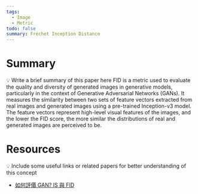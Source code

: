 ```yaml
---
tags:
  - Image
  - Metric
todo: false
summary: Fréchet Inception Distance
---
```

# Summary
💡 Write a brief summary of this paper here
FID is a metric used to evaluate the quality and diversity of generated images in generative models, particularly in the context of Generative Adversarial Networks (GANs). It measures the similarity between two sets of feature vectors extracted from real images and generated images using a pre-trained Inception-v3 model. The feature vectors represent high-level visual features of the images, and the lower the FID score, the more similar the distributions of real and generated images are perceived to be.
# Resources
💡 Include some useful links or related papers for better understanding of this concept
- [如何評價 GAN? IS 與 FID](https://blog.csdn.net/qq_27261889/article/details/86483505)